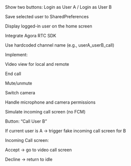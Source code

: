 Show two buttons: Login as User A / Login as User B

Save selected user to SharedPreferences

Display logged-in user on the home screen

Integrate Agora RTC SDK

Use hardcoded channel name (e.g., userA_userB_call)

Implement:

Video view for local and remote

End call

Mute/unmute

Switch camera

Handle microphone and camera permissions

Simulate incoming call screen (no FCM)

Button: “Call User B”

If current user is A → trigger fake incoming call screen for B

Incoming Call screen:

Accept → go to video call screen

Decline → return to idle
